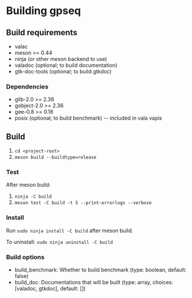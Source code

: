 # Building gpseq

## Build requirements

- valac
- meson >= 0.44
- ninja (or other meson backend to use)
- valadoc (optional; to build documentation)
- gtk-doc-tools (optional; to build gtkdoc)

### Dependencies

- glib-2.0 >= 2.36
- gobject-2.0 >= 2.36
- gee-0.8 >= 0.18
- posix (optional; to build benchmark) -- included in vala vapis

## Build

1. `cd <project-root>`
2. `meson build --buildtype=release`

### Test

After meson build:

1. `ninja -C build`
2. `meson test -C build -t 5 --print-errorlogs --verbose`

### Install

Run `sudo ninja install -C build` after meson build.

To uninstall: `sudo ninja uninstall -C build`

### Build options

- build_benchmark: Whether to build benchmark (type: boolean, default: false)
- build_doc: Documentations that will be built (type: array, choices: [valadoc, gtkdoc], default: [])
